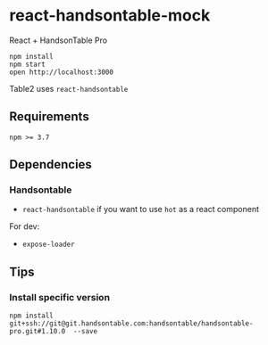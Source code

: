 # react-handsontable-mock
React + HandsonTable Pro

```
npm install
npm start
open http://localhost:3000
```

Table2 uses `react-handsontable`

## Requirements

```
npm >= 3.7
```

## Dependencies

### Handsontable

- `react-handsontable` if you want to use `hot` as a react component

For dev:

- `expose-loader`

## Tips

### Install specific version

```
npm install git+ssh://git@git.handsontable.com:handsontable/handsontable-pro.git#1.10.0  --save
```
